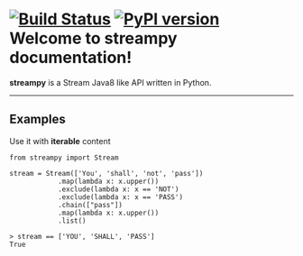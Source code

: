 [![Build Status](https://travis-ci.org/tolsac/streampy.svg?branch=master)](https://travis-ci.org/tolsac/streampy) [![PyPI version](https://badge.fury.io/py/streampy.svg)](https://badge.fury.io/py/streampy)
Welcome to streampy documentation!
===================


**streampy** is a Stream Java8 like API written in Python. 

----------

Examples
-------------
Use it with **iterable** content
```
from streampy import Stream

stream = Stream(['You', 'shall', 'not', 'pass'])
			.map(lambda x: x.upper())
            .exclude(lambda x: x == 'NOT')
            .exclude(lambda x: x == 'PASS')
            .chain(["pass"])
            .map(lambda x: x.upper())
            .list()

> stream == ['YOU', 'SHALL', 'PASS']
True
```
